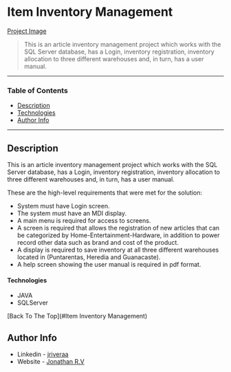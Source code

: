 # Item Inventory Management


[Project Image](https://raw.githubusercontent.com/riveraaj/Inventory/main/src/inventory.png)

> This is an article inventory management project which works with the SQL Server database, has a Login, inventory registration, inventory allocation to three different warehouses and, in turn, has a user manual.

---

### Table of Contents

- [Description](#description)
- [Technologies](#technologies)
- [Author Info](#author-info)

---

## Description

This is an article inventory management project which works with the SQL Server database, has a Login, inventory registration, inventory allocation to three different warehouses and, in turn, has a user manual.

These are the high-level requirements that were met for the solution:

- System must have Login screen.
- The system must have an MDI display.
- A main menu is required for access to screens.
- A screen is required that allows the registration of new articles that can be categorized by Home-Entertainment-Hardware, in addition to power record other data such as brand and cost of the product.
- A display is required to save inventory at all three different warehouses located in (Puntarentas, Heredia and Guanacaste).
- A help screen showing the user manual is required in pdf format.

#### Technologies

- JAVA
- SQLServer

[Back To The Top](#Item Inventory Management)

## Author Info

- Linkedin - [jriveraa](https://www.linkedin.com/in/jriveraaa/)
- Website - [Jonathan R.V](https://jamesqquick.com)
